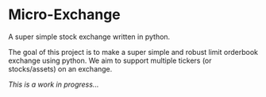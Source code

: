 # Micro-Exchange
A super simple stock exchange written in python.

The goal of this project is to make a super simple and robust limit orderbook exchange using python. We aim to support multiple tickers (or stocks/assets) on an exchange.

<i>This is a work in progress...</i>
